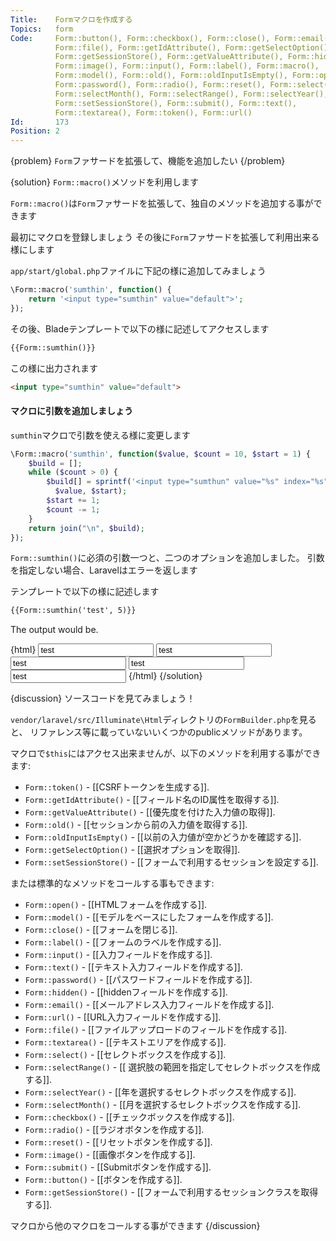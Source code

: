 ```yaml
---
Title:    Formマクロを作成する
Topics:   form
Code:     Form::button(), Form::checkbox(), Form::close(), Form::email(),
          Form::file(), Form::getIdAttribute(), Form::getSelectOption(),
          Form::getSessionStore(), Form::getValueAttribute(), Form::hidden(),
          Form::image(), Form::input(), Form::label(), Form::macro(),
          Form::model(), Form::old(), Form::oldInputIsEmpty(), Form::open(),
          Form::password(), Form::radio(), Form::reset(), Form::select(),
          Form::selectMonth(), Form::selectRange(), Form::selectYear(),
          Form::setSessionStore(), Form::submit(), Form::text(),
          Form::textarea(), Form::token(), Form::url()
Id:       173
Position: 2
---
```


{problem}
`Form`ファサードを拡張して、機能を追加したい
{/problem}

{solution}
`Form::macro()`メソッドを利用します

`Form::macro()`は`Form`ファサードを拡張して、独自のメソッドを追加する事ができます

最初にマクロを登録しましょう
その後に`Form`ファサードを拡張して利用出来る様にします

`app/start/global.php`ファイルに下記の様に追加してみましょう

```php
\Form::macro('sumthin', function() {
    return '<input type="sumthin" value="default">';
});
```

その後、Bladeテンプレートで以下の様に記述してアクセスします

```html
{{Form::sumthin()}}
```

この様に出力されます

```html
<input type="sumthin" value="default">
```

#### マクロに引数を追加しましょう

`sumthin`マクロで引数を使える様に変更します

```php
\Form::macro('sumthin', function($value, $count = 10, $start = 1) {
    $build = [];
    while ($count > 0) {
        $build[] = sprintf('<input type="sumthun" value="%s" index="%s">',
          $value, $start);
        $start += 1;
        $count -= 1;
    }
    return join("\n", $build);
});
```

`Form::sumthin()`に必須の引数一つと、二つのオプションを追加しました。
引数を指定しない場合、Laravelはエラーを返します

テンプレートで以下の様に記述します

```html
{{Form::sumthin('test', 5)}}
```

The output would be.

{html}
<input type="sumthin" value="test" index="1">
<input type="sumthin" value="test" index="2">
<input type="sumthin" value="test" index="3">
<input type="sumthin" value="test" index="4">
<input type="sumthin" value="test" index="5">
{/html}
{/solution}

{discussion}
ソースコードを見てみましょう！

`vendor/laravel/src/Illuminate\Html`ディレクトリの`FormBuilder.php`を見ると、
リファレンス等に載っていないいくつかのpublicメソッドがあります。

マクロで`$this`にはアクセス出来ませんが、以下のメソッドを利用する事ができます:

* `Form::token()` - [[CSRFトークンを生成する]].
* `Form::getIdAttribute()` - [[フィールド名のID属性を取得する]].
* `Form::getValueAttribute()` - [[優先度を付けた入力値の取得]].
* `Form::old()` - [[セッションから前の入力値を取得する]].
* `Form::oldInputIsEmpty()` - [[以前の入力値が空かどうかを確認する]].
* `Form::getSelectOption()` - [[選択オプションを取得]].
* `Form::setSessionStore()` - [[フォームで利用するセッションを設定する]].

または標準的なメソッドをコールする事もできます:

* `Form::open()` - [[HTMLフォームを作成する]].
* `Form::model()` - [[モデルをベースにしたフォームを作成する]].
* `Form::close()` - [[フォームを閉じる]].
* `Form::label()` - [[フォームのラベルを作成する]].
* `Form::input()` - [[入力フィールドを作成する]].
* `Form::text()` - [[テキスト入力フィールドを作成する]].
* `Form::password()` - [[パスワードフィールドを作成する]].
* `Form::hidden()` - [[hiddenフィールドを作成する]].
* `Form::email()` - [[メールアドレス入力フィールドを作成する]].
* `Form::url()` - [[URL入力フィールドを作成する]].
* `Form::file()` - [[ファイルアップロードのフィールドを作成する]].
* `Form::textarea()` - [[テキストエリアを作成する]].
* `Form::select()` - [[セレクトボックスを作成する]].
* `Form::selectRange()` - [[ 選択肢の範囲を指定してセレクトボックスを作成する]].
* `Form::selectYear()` - [[年を選択するセレクトボックスを作成する]].
* `Form::selectMonth()` - [[月を選択するセレクトボックスを作成する]].
* `Form::checkbox()` - [[チェックボックスを作成する]].
* `Form::radio()` - [[ラジオボタンを作成する]].
* `Form::reset()` - [[リセットボタンを作成する]].
* `Form::image()` - [[画像ボタンを作成する]].
* `Form::submit()` - [[Submitボタンを作成する]].
* `Form::button()` - [[ボタンを作成する]].
* `Form::getSessionStore()` - [[フォームで利用するセッションクラスを取得する]].

マクロから他のマクロをコールする事ができます
{/discussion}
